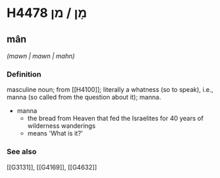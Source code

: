 # H4478 מָן / מן

## mân

_(mawn | mawn | mahn)_

### Definition

masculine noun; from [[H4100]]; literally a whatness (so to speak), i.e., manna (so called from the question about it); manna.

- manna
    - the bread from Heaven that fed the Israelites for 40 years of wilderness wanderings
    - means 'What is it?'
### See also

[[G3131]], [[G4169]], [[G4632]]

